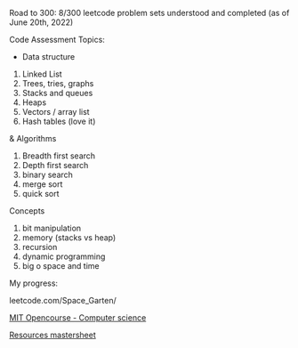 Road to 300: 8/300 leetcode problem sets understood and completed (as of June 20th, 2022) 

Code Assessment Topics: 

- Data structure 
1. Linked List 
2. Trees, tries, graphs 
3. Stacks and queues 
4. Heaps 
5. Vectors / array list 
6. Hash tables (love it) 





& Algorithms
1. Breadth first search
2. Depth first search
3. binary search
4. merge sort 
5. quick sort 



Concepts 
1. bit manipulation
2. memory (stacks vs heap) 
3. recursion
4. dynamic programming 
5. big o space and time 


My progress: 

leetcode.com/Space_Garten/ 

[MIT Opencourse - Computer science](https://www.youtube.com/c/mitocw/playlists)

[Resources mastersheet](https://docs.google.com/spreadsheets/d/1rkyPHSY7JR-6g4Zr6ysrPhCjrfcr0cdYkoSWJMglXPo/edit#gid=0)
